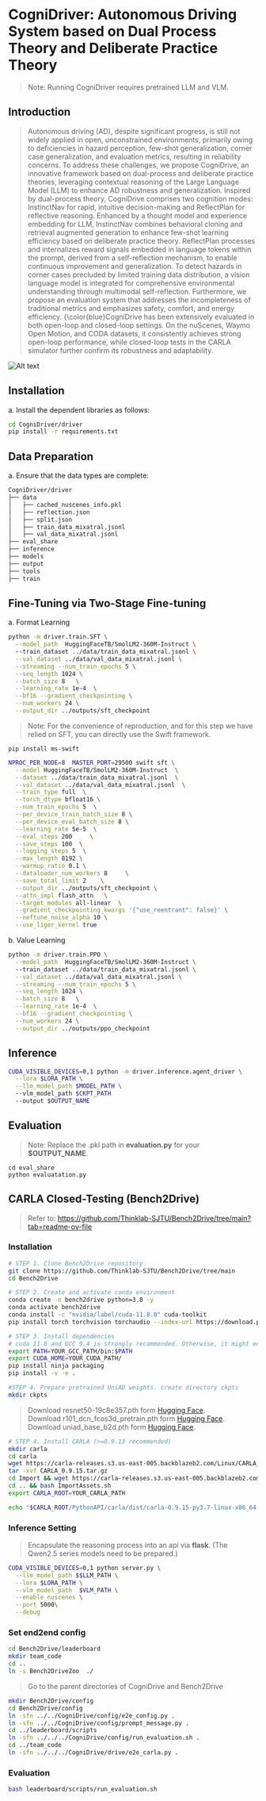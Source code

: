 # CogniDriver: Autonomous Driving System based on Dual Process Theory and Deliberate Practice Theory


> Note: Running CogniDriver requires pretrained LLM and VLM.

## Introduction

> Autonomous driving (AD), despite significant progress, is still not widely applied in open, unconstrained environments, primarily owing to deficiencies in hazard perception, few-shot generalization, corner case generalization, and evaluation metrics, resulting in reliability concerns. To address these challenges, we propose CogniDrive, an innovative framework based on dual-process and deliberate practice theories, leveraging contextual reasoning of the Large Language Model (LLM) to enhance AD robustness and generalization. Inspired by dual-process theory, CogniDrive comprises two cognition modes: InstinctNav for rapid, intuitive decision-making and ReflectPlan for reflective reasoning. Enhanced by a thought model and experience embedding for LLM, InstinctNav combines behavioral cloning and retrieval augmented generation to enhance few-shot learning efficiency based on deliberate practice theory. ReflectPlan processes and internalizes reward signals embedded in language tokens within the prompt, derived from a self-reflection mechanism, to enable continuous improvement and generalization. To detect hazards in corner cases precluded by limited training data distribution, a vision language model is integrated for comprehensive environmental understanding through multimodal self-reflection. Furthermore, we propose an evaluation system that addresses the incompleteness of traditional metrics and emphasizes safety, comfort, and energy efficiency. {\color{blue}CogniDrive has been extensively evaluated in both open-loop and closed-loop settings. On the nuScenes, Waymo Open Motion, and CODA datasets, it consistently achieves strong open-loop performance, while closed-loop tests in the CARLA simulator further confirm its robustness and adaptability.

![Alt text](docs/framework.jpg)

## Installation
a. Install the dependent libraries as follows:

```bash
cd CogniDriver/driver
pip install -r requirements.txt 
```

## Data Preparation
a. Ensure that the data types are complete:

```bash
CogniDriver/driver
├── data
│   ├── cached_nuscenes_info.pkl
│   ├── reflection.json
│   ├── split.json
│   ├── train_data_mixatral.jsonl
│   ├── val_data_mixatral.jsonl
├── eval_share
├── inference
├── models
├── output
├── tools
├── train
```

## Fine-Tuning via Two-Stage Fine-tuning
a. Format Learning 

```bash
python -m driver.train.SFT \
  --model_path  HuggingFaceTB/SmolLM2-360M-Instruct \ 
  --train_dataset ../data/train_data_mixatral.jsonl \
  --val_dataset ../data/val_data_mixatral.jsonl \
  --streaming --num_train_epochs 5 \
  --seq_length 1024 \
  --batch_size 8   \
  --learning_rate 1e-4  \
  --bf16 --gradient_checkpointing \
  --num_workers 24 \
  --output_dir ../outputs/sft_checkpoint
```
> Note: For the convenience of reproduction, and for this step we have relied on SFT, you can directly use the Swift framework.

```
pip install ms-swift
```

```bash
NPROC_PER_NODE=8  MASTER_PORT=29500 swift sft \
  --model HuggingFaceTB/SmolLM2-360M-Instruct  \
  --dataset ../data/train_data_mixatral.jsonl  \
  --val_dataset ../data/val_data_mixatral.jsonl  \
  --train_type full  \
  --torch_dtype bfloat16 \
  --num_train_epochs 5  \
  --per_device_train_batch_size 8 \
  --per_device_eval_batch_size 8 \
  --learning_rate 5e-5  \
  --eval_steps 200     \
  --save_steps 100  \
  --logging_steps 5  \
  --max_length 8192 \
  --warmup_ratio 0.1 \
  --dataloader_num_workers 8     \
  --save_total_limit 2    \
  --output_dir ../outputs/sft_checkpoint \
  --attn_impl flash_attn   \
  --target_modules all-linear  \
  --gradient_checkpointing_kwargs '{"use_reentrant": false}' \
  --neftune_noise_alpha 10 \
  --use_liger_kernel true  

```


b. Value Learning

```bash
python -m driver.train.PPO \
  --model_path  HuggingFaceTB/SmolLM2-360M-Instruct \ 
  --train_dataset ../data/train_data_mixatral.jsonl \
  --val_dataset ../data/val_data_mixatral.jsonl \
  --streaming --num_train_epochs 5 \
  --seq_length 1024 \
  --batch_size 8   \
  --learning_rate 1e-4  \
  --bf16 --gradient_checkpointing \
  --num_workers 24 \
  --output_dir ../outputs/ppo_checkpoint
```

## Inference

```bash
CUDA_VISIBLE_DEVICES=0,1 python -m driver.inference.agent_driver \
  --lora $LORA_PATH \
  --llm_model_path $MODEL_PATH \ 
  --vlm_model_path $CKPT_PATH
  --output $OUTPUT_NAME
```

## Evaluation
> Note: Replace the .pkl path in **evaluation.py** for your **$OUTPUT_NAME**. 
```
cd eval_share
python evaluatation.py
```

## CARLA Closed-Testing (Bench2Drive)
>Refer to: https://github.com/Thinklab-SJTU/Bench2Drive/tree/main?tab=readme-ov-file
### Installation

```bash
# STEP 1. Clone Bench2Drive repository
git clone https://github.com/Thinklab-SJTU/Bench2Drive/tree/main
cd Bench2Drive
```

```bash
# STEP 2. Create and activate conda environment
conda create -n bench2drive python=3.8 -y
conda activate bench2drive
conda install -c "nvidia/label/cuda-11.8.0" cuda-toolkit
pip install torch torchvision torchaudio --index-url https://download.pytorch.org/whl/cu118
```

```bash
# STEP 3. Install dependencies
# cuda 11.8 and GCC 9.4 is strongly recommended. Otherwise, it might encounter errors.
export PATH=YOUR_GCC_PATH/bin:$PATH
export CUDA_HOME=YOUR_CUDA_PATH/
pip install ninja packaging
pip install -v -e .
```

```bash
#STEP 4. Prepare pretrained UniAD weights. create directory ckpts
mkdir ckpts 
```
> Download resnet50-19c8e357.pth form [Hugging Face](https://huggingface.co/rethinklab/Bench2DriveZoo/blob/main/resnet50-19c8e357.pth). \
> Download r101_dcn_fcos3d_pretrain.pth form [Hugging Face](https://huggingface.co/rethinklab/Bench2DriveZoo/blob/main/r101_dcn_fcos3d_pretrain.pth). \
> Download uniad_base_b2d.pth form [Hugging Face](https://huggingface.co/rethinklab/Bench2DriveZoo/blob/main/uniad_base_b2d.pth).

```bash
# STEP 4. Install CARLA (>=0.9.13 recommended)
mkdir carla
cd carla
wget https://carla-releases.s3.us-east-005.backblazeb2.com/Linux/CARLA_0.9.15.tar.gz
tar -xvf CARLA_0.9.15.tar.gz
cd Import && wget https://carla-releases.s3.us-east-005.backblazeb2.com/Linux/AdditionalMaps_0.9.15.tar.gz
cd .. && bash ImportAssets.sh
export CARLA_ROOT=YOUR_CARLA_PATH

echo "$CARLA_ROOT/PythonAPI/carla/dist/carla-0.9.15-py3.7-linux-x86_64.egg" >> YOUR_CONDA_PATH/envs/YOUR_CONDA_ENV_NAME/lib/python3.8/site-packages/carla.pth 
```

### Inference Setting
>Encapsulate the reasoning process into an api via **flask**. (The Qwen2.5 series models need to be prepared.)
```bash
CUDA_VISIBLE_DEVICES=0,1 python server.py \
  --llm_model_path $$LLM_PATH \
  --lora $LORA_PATH \
  --vlm_model_path  $VLM_PATH \
  --enable_nuscenes \
  --port 5000\
  --debug
```
### Set end2end config
```bash
cd Bench2Drive/leaderboard
mkdir team_code
cd ..
ln -s Bench2DriveZoo  ./                   
```
>Go to the parent directories of CogniDrive and Bench2Drive

```bash
mkdir Bench2Drive/config
cd Bench2Drive/config
ln -sfn ../../CogniDrive/config/e2e_config.py .
ln -sfn ../../CogniDrive/config/prompt_message.py .
cd ../leaderboard/scripts
ln -sfn ../../../CogniDrive/config/run_evaluation.sh .
cd ../team_code
ln -sfn ../../../CogniDrive/drive/e2e_carla.py .
```

### Evaluation
```bash
bash leaderboard/scripts/run_evaluation.sh
```


